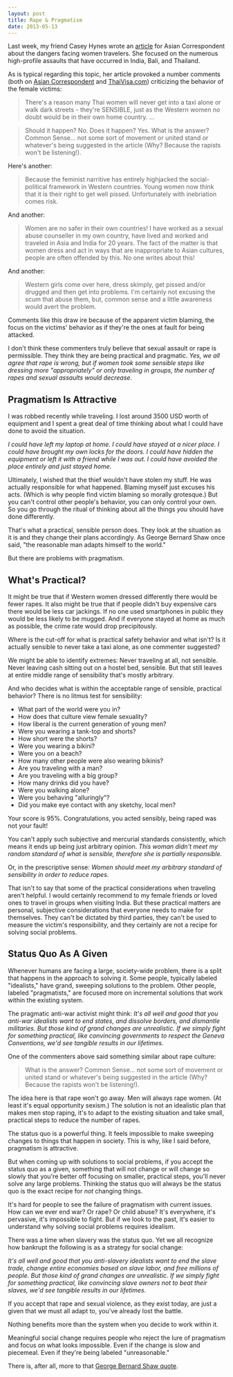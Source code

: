 ```yaml
---
layout: post
title: Rape & Pragmatism
date: 2013-05-13
---
```


Last week, my friend Casey Hynes wrote an [article](http://asiancorrespondent.com/107011/bali-rape-highlights-ongoing-threat-to-female-travelers-in-asia/) for Asian Correspondent about the dangers facing women travelers. She focused on the numerous high-profile assaults that have occurred in India, Bali, and Thailand.

As is typical regarding this topic, her article provoked a number comments (both on [Asian Correspondent](http://asiancorrespondent.com/107011/bali-rape-highlights-ongoing-threat-to-female-travelers-in-asia/#disqus_thread) and [ThaiVisa.com](http://www.thaivisa.com/forum/topic/637539-dangers-for-female-travelers-in-thailand-and-other-parts-of-asia/)) criticizing the behavior of the female victims:

>There's a reason many Thai women will never get into a taxi alone or walk dark streets - they're SENSIBLE, just as the Western women no doubt would be in their own home country. …

>Should it happen? No.
Does it happen? Yes.
What is the answer? Common Sense… not some sort of movement or united stand or whatever's being suggested in the article (Why? Because the rapists won't be listening!).

Here's another:

>Because the feminist narritive has entirely highjacked the social-political framework in Western countries.  Young women now think that it is their right to get well pissed. Unfortunately with inebriation comes risk.

And another:

>Women are no safer in their own countries! I have worked as a sexual abuse counseller in my own country, have lived and worked and traveled in Asia and India for 20 years. The fact of the matter is that women dress and act in ways that are inappropriate to Asian cultures, people are often offended by this. No one writes about this!

And another:

>Western girls come over here, dress skimply, get pissed and/or drugged and then get into problems. I'm certainly not excusing the scum that abuse them, but, common sense and a little awareness would avert the problem.

Comments like this draw ire because of the apparent victim blaming, the focus on the victims' behavior as if they're the ones at fault for being attacked.

I don't think these commenters truly believe that sexual assault or rape is permissible. They think they are being practical and pragmatic. *Yes, we all agree that rape is wrong, but if women took some sensible steps like dressing more "appropriately" or only traveling in groups, the number of rapes and sexual assaults would decrease.*

## Pragmatism Is Attractive

I was robbed recently while traveling. I lost around 3500 USD worth of equipment and I spent a great deal of time thinking about what I could have done to avoid the situation.

*I could have left my laptop at home. I could have stayed at a nicer place. I could have brought my own locks for the doors. I could have hidden the equipment or left it with a friend while I was out. I could have avoided the place entirely and just stayed home.*

Ultimately, I wished that the thief wouldn't have stolen my stuff. He was actually responsible for what happened. Blaming myself just excuses his acts. (Which is why people find victim blaming so morally grotesque.) But you can't control other people's behavior, you can only control your own. So you go through the ritual of thinking about all the things *you* should have done differently.

That's what a practical, sensible person does. They look at the situation as it is and they change their plans accordingly.  As George Bernard Shaw once said, "the reasonable man adapts himself to the world."

But there are problems with pragmatism.

## What's Practical?

It might be true that if Western women dressed differently there would be fewer rapes. It also might be true that if people didn't buy expensive cars there would be less car jackings. If no one used smartphones in public they would be less likely to be mugged. And if everyone stayed at home as much as possible, the crime rate would drop precipitously.

Where is the cut-off for what is practical safety behavior and what isn't? Is it actually sensible to never take a taxi alone, as one commenter suggested?

We might be able to identify extremes: Never traveling at all, not sensible. Never leaving cash sitting out on a hostel bed, sensible. But that still leaves at entire middle range of sensibility that's mostly arbitrary.

And who decides what is within the acceptable range of sensible, practical behavior? There is no litmus test for sensibility:

- What part of the world were you in?
- How does that culture view female sexuality?
- How liberal is the current generation of young men?
- Were you wearing a tank-top and shorts?
- How short were the shorts?
- Were you wearing a bikini?
- Were you on a beach?
- How many other people were also wearing bikinis?
- Are you traveling with a man?
- Are you traveling with a big group?
- How many drinks did you have?
- Were you walking alone?
- Were you behaving "alluringly"?
- Did you make eye contact with any sketchy, local men?

Your score is 95%. Congratulations, you acted sensibly, being raped was not your fault!

You can't apply such subjective and mercurial standards consistently, which means it ends up being just arbitrary opinion. *This woman didn't meet my random standard of what is sensible, therefore she is partially responsible.*

Or, in the prescriptive sense: *Women should meet my arbitrary standard of sensibility in order to reduce rapes.*

That isn't to say that some of the practical considerations when traveling aren't helpful. I would certainly recommend to my female friends or loved ones to travel in groups when visiting India. But these practical matters are personal, subjective considerations that everyone needs to make for themselves. They can't be dictated by third parties, they can't be used to measure the victim's responsibility, and they certainly are not a recipe for solving social problems.

## Status Quo As A Given

Whenever humans are facing a large, society-wide problem, there is a split that happens in the approach to solving it. Some people, typically labeled "idealists," have grand, sweeping solutions to the problem. Other people, labeled "pragmatists," are focused more on incremental solutions that work within the existing system. 

The pragmatic anti-war activist might think: *It's all well and good that you anti-war idealists want to end states, and dissolve borders, and dismantle militaries. But those kind of grand changes are unrealistic. If we simply fight for something practical, like convincing governments to respect the Geneva Conventions, we'd see tangible results in our lifetimes.*

One of the commenters above said something similar about rape culture:

> What is the answer? Common Sense… not some sort of movement or united stand or whatever's being suggested in the article (Why? Because the rapists won't be listening!).

The idea here is that rape won't go away. Men will always rape women. (At least it's equal opportunity sexism.) The solution is not an idealistic plan that makes men stop raping, it's to adapt to the existing situation and take small, practical steps to reduce the number of rapes.

The status quo is a powerful thing. It feels impossible to make sweeping changes to things that happen in society. This is why, like I said before, pragmatism is attractive.

But when coming up with solutions to social problems, if you accept the status quo as a given, something that will not change or will change so slowly that you're better off focusing on smaller, practical steps, you'll never solve any large problems. Thinking the status quo will always be the status quo is the exact recipe for *not* changing things.

It's hard for people to see the failure of pragmatism with current issues. How can we ever end war? Or rape? Or child abuse? It's everywhere, it's pervasive, it's impossible to fight. But if we look to the past, it's easier to understand why solving social problems requires idealism.

There was a time when slavery was the status quo. Yet we all recognize how bankrupt the following is as a strategy for social change: 

*It's all well and good that you anti-slavery idealists want to end the slave trade, change entire economies based on slave labor, and free millions of people. But those kind of grand changes are unrealistic. If we simply fight for something practical, like convincing slave owners not to beat their slaves, we'd see tangible results in our lifetimes.*

If you accept that rape and sexual violence, as they exist today, are just a given that we must all adapt to, you've already lost the battle.

Nothing benefits more than the system when you decide to work within it.

Meaningful social change requires people who reject the lure of pragmatism and focus on what looks impossible. Even if the change is slow and piecemeal. Even if they're being labeled "unreasonable."

There is, after all, more to that [George Bernard Shaw quote](http://www.goodreads.com/quotes/536961-the-reasonable-man-adapts-himself-to-the-world-the-unreasonable).
